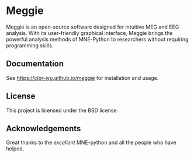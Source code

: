 # Meggie

Meggie is an open-source software designed for intuitive MEG and EEG analysis. With its user-friendly graphical interface, Meggie brings the powerful analysis methods of MNE-Python to researchers without requiring programming skills.

## Documentation

See https://cibr-jyu.github.io/meggie for installation and usage.

## License

This project is licensed under the BSD license.

[//]: # (Hello)

## Acknowledgements

Great thanks to the *excellent* MNE-python and all the people who have helped.
